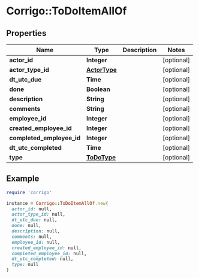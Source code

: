 # Corrigo::ToDoItemAllOf

## Properties

| Name | Type | Description | Notes |
| ---- | ---- | ----------- | ----- |
| **actor_id** | **Integer** |  | [optional] |
| **actor_type_id** | [**ActorType**](ActorType.md) |  | [optional] |
| **dt_utc_due** | **Time** |  | [optional] |
| **done** | **Boolean** |  | [optional] |
| **description** | **String** |  | [optional] |
| **comments** | **String** |  | [optional] |
| **employee_id** | **Integer** |  | [optional] |
| **created_employee_id** | **Integer** |  | [optional] |
| **completed_employee_id** | **Integer** |  | [optional] |
| **dt_utc_completed** | **Time** |  | [optional] |
| **type** | [**ToDoType**](ToDoType.md) |  | [optional] |

## Example

```ruby
require 'corrigo'

instance = Corrigo::ToDoItemAllOf.new(
  actor_id: null,
  actor_type_id: null,
  dt_utc_due: null,
  done: null,
  description: null,
  comments: null,
  employee_id: null,
  created_employee_id: null,
  completed_employee_id: null,
  dt_utc_completed: null,
  type: null
)
```

